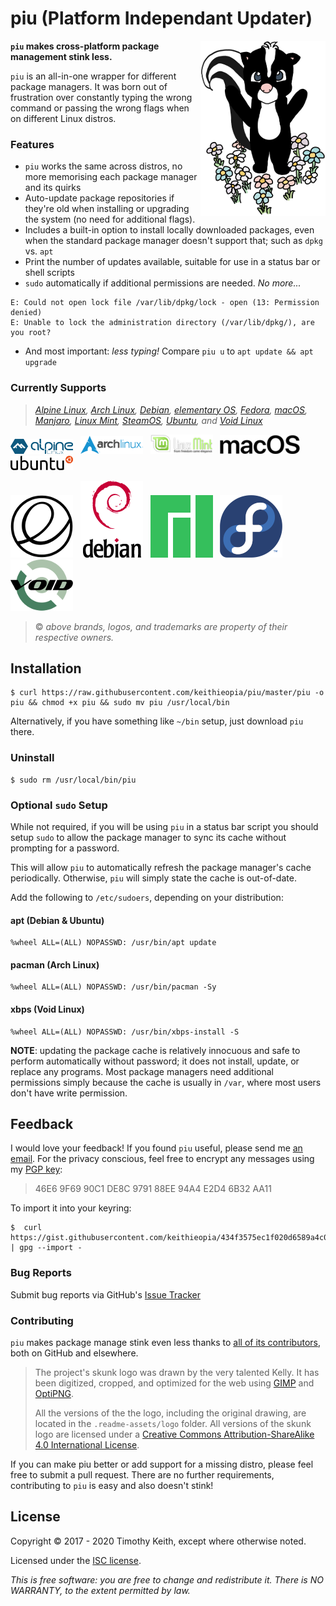 # piu (Platform Independant Updater)

<img align="right" alt="Skunk Logo" src=".readme-assets/logo/skunk-logo.png">

**`piu` makes cross-platform package management stink less.**

`piu` is an all-in-one wrapper for different package managers. It was
born out of frustration over constantly typing the wrong command or
passing the wrong flags when on different Linux distros.


### Features
* `piu` works the same across distros, no more memorising each package
  manager and its quirks
* Auto-update package repositories if they're old when installing or
  upgrading the system (no need for additional flags).
* Includes a built-in option to install locally downloaded packages,
  even when the standard package manager doesn't support that; such as
  `dpkg` vs. `apt`
* Print the number of updates available, suitable for use in a status
  bar or shell scripts
* `sudo` automatically if additional permissions are needed. *No more...*
```
E: Could not open lock file /var/lib/dpkg/lock - open (13: Permission denied)
E: Unable to lock the administration directory (/var/lib/dpkg/), are you root?
```
* And most important: *less typing!* Compare `piu u` to `apt update && apt upgrade`

### Currently Supports

> *[Alpine Linux](https://alpinelinux.org/),*
> *[Arch Linux](https://www.archlinux.org/),*
> *[Debian](https://www.debian.org/),*
> *[elementary OS](https://elementary.io/),*
> *[Fedora](https://getfedora.org/),*
> *[macOS](https://www.apple.com/macos/),*
> *[Manjaro](https://manjaro.org/),*
> *[Linux Mint](https://www.linuxmint.com/),*
> *[SteamOS](http://store.steampowered.com/steamos/),*
> *[Ubuntu](https://www.ubuntu.com/), and*
> *[Void Linux](https://voidlinux.org/)*

![Alpine Linux](.readme-assets/brands/alpine.png "Alpine Linux") &nbsp;
![Arch Linux](.readme-assets/brands/arch.png "Arch Linux") &nbsp;
![Linux Mint](.readme-assets/brands/mint.png "Linux Mint") &nbsp;
![macOS](.readme-assets/brands/macos.png "macOS") &nbsp;
![Ubuntu](.readme-assets/brands/ubuntu.png "Ubuntu")
&nbsp;

![Elementary OS](.readme-assets/brands/elementary.png "Elementary OS") &nbsp;
![Debian](.readme-assets/brands/debian.png "Debian") &nbsp;
![Manjaro](.readme-assets/brands/manjaro.png "Manjaro") &nbsp;
![Fedora](.readme-assets/brands/fedora.png "Fedora") &nbsp;
![Void Linux](.readme-assets/brands/void.png "Void Linux")
&nbsp;
> :copyright: *above brands, logos, and trademarks are property of
their respective owners.*

## Installation

```console
$ curl https://raw.githubusercontent.com/keithieopia/piu/master/piu -o piu && chmod +x piu && sudo mv piu /usr/local/bin
```
Alternatively, if you have something like `~/bin` setup, just download
`piu` there.

### Uninstall
```console
$ sudo rm /usr/local/bin/piu
```


### Optional `sudo` Setup
While not required, if you will be using `piu` in a status bar script
you should setup `sudo` to allow the package manager to sync its cache
without prompting for a password.

This will allow `piu` to automatically refresh the package manager's
cache periodically. Otherwise, `piu` will simply state the cache is
out-of-date.

Add the following to `/etc/sudoers`, depending on your distribution:

#### apt (Debian & Ubuntu)
```console
%wheel ALL=(ALL) NOPASSWD: /usr/bin/apt update
```

#### pacman (Arch Linux)
```console
%wheel ALL=(ALL) NOPASSWD: /usr/bin/pacman -Sy
```

#### xbps (Void Linux)
```console
%wheel ALL=(ALL) NOPASSWD: /usr/bin/xbps-install -S
```

**NOTE**: updating the package cache is relatively innocuous and safe to
perform automatically without password; it does not install, update, or
replace any programs. Most package managers need additional permissions
simply because the cache is usually in `/var`, where most users don't
have write permission.


## Feedback
I would love your feedback! If you found `piu` useful, please send me
[an email](mailto:timothykeith@gmail.com). For the privacy conscious,
feel free to encrypt any messages using my
[PGP key](https://gist.githubusercontent.com/keithieopia/434f3575ec1f020d6589a4c01dc0847e/raw/2e0749f2966ff501ee28797a926229c081f7e652/timothykeith.pub.asc):

> 46E6 9F69 90C1 DE8C 9791 88EE 94A4 E2D4 6B32 AA11

To import it into your keyring:
```console
$  curl https://gist.githubusercontent.com/keithieopia/434f3575ec1f020d6589a4c01dc0847e/raw/2e0749f2966ff501ee28797a926229c081f7e652/timothykeith.pub.asc | gpg --import -
```

### Bug Reports
Submit bug reports via GitHub's [Issue Tracker](https://github.com/keithieopia/piu/issues)


### Contributing 

`piu` makes package manage stink even less thanks to [all of its contributors](https://github.com/keithieopia/piu/graphs/contributors), both on GitHub and elsewhere. 

> The project's skunk logo was drawn by the very talented Kelly. It has
> been digitized, cropped, and optimized for the web using
> [GIMP](https://www.gimp.org/) and [OptiPNG](http://optipng.sourceforge.net/).
>
> All the versions of the the logo, including the original drawing, are
> located in the `.readme-assets/logo` folder. All versions of the skunk logo
> are licensed under a [Creative Commons Attribution-ShareAlike 4.0 International License](https://creativecommons.org/licenses/by-sa/4.0/).

If you can make piu better or add support for a missing distro, please feel free to submit a pull request. There are no further requirements, contributing to `piu` is easy and also doesn't stink! 

## License
Copyright &copy; 2017 - 2020 Timothy Keith, except where otherwise noted.

Licensed under the [ISC license](https://github.com/keithieopia/piu/blob/master/LICENSE).

*This is free software: you are free to change and redistribute it.
There is NO WARRANTY, to the extent permitted by law.*
